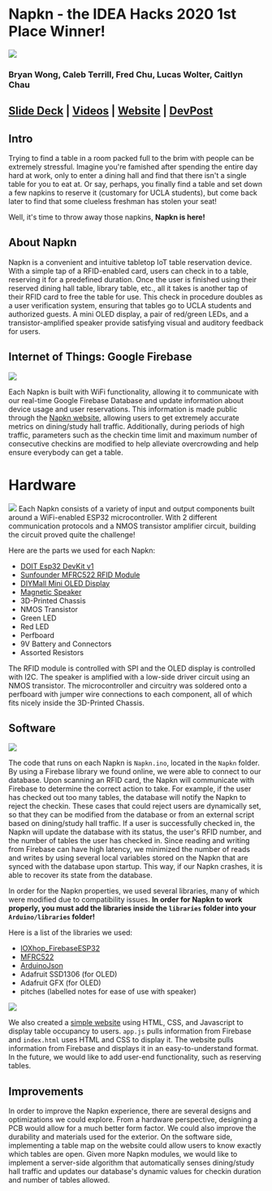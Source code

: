 # Napkn - the IDEA Hacks 2020 1st Place Winner! 
![](https://challengepost-s3-challengepost.netdna-ssl.com/photos/production/software_photos/000/908/858/datas/gallery.jpg)

### Bryan Wong, Caleb Terrill, Fred Chu, Lucas Wolter, Caitlyn Chau 
## [Slide Deck](https://docs.google.com/presentation/d/1dGl8s7gmYrvF6xw_J4Y-Q9_lGWD_yz9ZMoIB_ys8bzU/edit?usp=sharing) | [Videos](https://drive.google.com/drive/folders/11-iaHL7j0u7RTrozLryqRc23VB2-lLvD?usp=sharing) | [Website](https://bryanjwong.github.io/Napkn/) | [DevPost](https://devpost.com/software/napkn-kavgmw)

## Intro 
Trying to find a table in a room packed full to the brim with people can be extremely stressful. Imagine you're famished after spending the entire day hard at work, only to enter a dining hall and find that there isn't a single table for you to eat at. Or say, perhaps, you finally find a table and set down a few napkins to reserve it (customary for UCLA students), but come back later to find that some clueless freshman has stolen your seat!

 Well, it's time to throw away those napkins, **Napkn is here!**

## About Napkn 

Napkn is a convenient and intuitive tabletop IoT table reservation device. With a simple tap of a RFID-enabled card, users can check in to a table, reserving it for a predefined duration. Once the user is finished using their reserved dining hall table, library table, etc., all it takes is another tap of their RFID card to free the table for use. This check in procedure doubles as a user verification system, ensuring that tables go to UCLA students and authorized guests. A mini OLED display, a pair of red/green LEDs, and a transistor-amplified speaker provide satisfying visual and auditory feedback for users.

## Internet of Things: Google Firebase 
<img src="https://challengepost-s3-challengepost.netdna-ssl.com/photos/production/software_photos/000/910/347/datas/gallery.jpg" style="max-width:75%;max-height:75%"/>

Each Napkn is built with WiFi functionality, allowing it to communicate with our real-time Google Firebase Database and update information about device usage and user reservations. This information is made public through the [Napkn website](https://bryanjwong.github.io/Napkn), allowing users to get extremely accurate metrics on dining/study hall traffic. Additionally, during periods of high traffic, parameters such as the checkin time limit and maximum number of consecutive checkins are modified to help alleviate overcrowding and help ensure everybody can get a table.

# Hardware 
<img src="https://challengepost-s3-challengepost.netdna-ssl.com/photos/production/software_photos/000/908/862/datas/gallery.jpg" style="max-width:75%;max-height:75%"/>
Each Napkn consists of a variety of input and output components built around a WiFi-enabled ESP32 microcontroller. With 2 different communication protocols and a NMOS transistor amplifier circuit, building the circuit proved quite the challenge!

Here are the parts we used for each Napkn:
* [DOIT Esp32 DevKit v1](https://docs.zerynth.com/latest/official/board.zerynth.doit_esp32/docs/index.html)
* [Sunfounder MFRC522 RFID Module](http://wiki.sunfounder.cc/images/c/c6/MFRC522_datasheet.pdf)
* [DIYMall Mini OLED Display](https://drive.google.com/file/d/1qkexPET5MUICAarGOtlnQk4F-JEKkrHZ/view)
* [Magnetic Speaker](https://cdn-shop.adafruit.com/datasheets/P1898.pdf)
* 3D-Printed Chassis
* NMOS Transistor
* Green LED
* Red LED
* Perfboard
* 9V Battery and Connectors
* Assorted Resistors

The RFID module is controlled with SPI and the OLED display is controlled with I2C. The speaker is amplified with a low-side driver circuit using an NMOS transistor. The microcontroller and circuitry was soldered onto a perfboard with jumper wire connections to each component, all of which fits nicely inside the 3D-Printed Chassis.

## Software 
<img src="https://challengepost-s3-challengepost.netdna-ssl.com/photos/production/software_photos/000/910/358/datas/gallery.jpg" style="max-width:75%;max-height:75%"/>

The code that runs on each Napkn is `Napkn.ino`, located in the `Napkn` folder. By using a Firebase library we found online, we were able to connect to our database. Upon scanning an RFID card, the Napkn will communicate with Firebase to determine the correct action to take. For example, if the user has checked out too many tables, the database will notify the Napkn to reject the checkin. These cases that could reject users are dynamically set, so that they can be modified from the database or from an external script based on dining/study hall traffic. If a user is successfully checked in, the Napkn will update the database with its status, the user's RFID number, and the number of tables the user has checked in. Since reading and writing from Firebase can have high latency, we minimized the number of reads and writes by using several local variables stored on the Napkn that are synced with the database upon startup. This way, if our Napkn crashes, it is able to recover its state from the database.

In order for the Napkn properties, we used several libraries, many of which were modified due to compatibility issues. **In order for Napkn to work properly, you must add the libraries inside the `libraries` folder into your `Arduino/libraries` folder!**

Here is a list of the libraries we used:
* [IOXhop_FirebaseESP32](https://github.com/ioxhop/IOXhop_FirebaseESP32)
* [MFRC522](https://github.com/miguelbalboa/rfid)
* [ArduinoJson](https://arduinojson.org/)
* Adafruit SSD1306 (for OLED)
* Adafruit GFX (for OLED)
* pitches (labelled notes for ease of use with speaker)

<img src="https://challengepost-s3-challengepost.netdna-ssl.com/photos/production/software_photos/000/910/346/datas/gallery.jpg" style="max-width:25%;max-height:25%"/>

We also created a [simple website](https://bryanjwong.github.io/Napkn/) using HTML, CSS, and Javascript to display table occupancy to users. `app.js` pulls information from Firebase and `index.html` uses HTML and CSS to display it. The website pulls information from Firebase and displays it in an easy-to-understand format. In the future, we would like to add user-end functionality, such as reserving tables.

## Improvements 
In order to improve the Napkn experience, there are several designs and optimizations we could explore. From a hardware perspective, designing a PCB would allow for a much better form factor. We could also improve the durability and materials used for the exterior. On the software side, implementing a table map on the website could allow users to know exactly which tables are open. Given more Napkn modules, we would like to implement a server-side algorithm that automatically senses dining/study hall traffic and updates our database's dynamic values for checkin duration and number of tables allowed.
